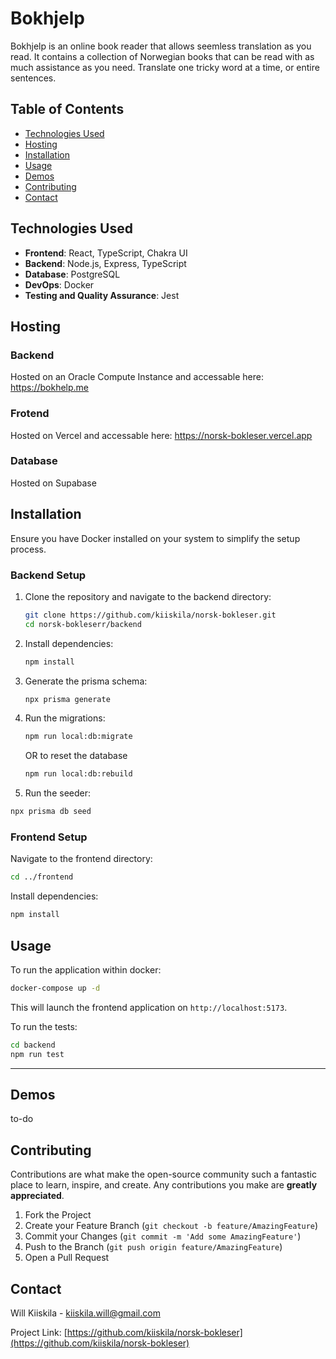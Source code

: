 # Bokhjelp

Bokhjelp is an online book reader that allows seemless translation as you read. It contains a collection of Norwegian books that can be read with as much assistance as you need. Translate one tricky word at a time, or entire sentences.

## Table of Contents

- [Technologies Used](#technologies-used)
- [Hosting](#hosting)
- [Installation](#installation)
- [Usage](#usage)
- [Demos](#demos)
- [Contributing](#contributing)
- [Contact](#contact)

## Technologies Used

- **Frontend**: React, TypeScript, Chakra UI
- **Backend**: Node.js, Express, TypeScript
- **Database**: PostgreSQL
- **DevOps**: Docker
- **Testing and Quality Assurance**: Jest

## Hosting

### Backend

Hosted on an Oracle Compute Instance and accessable here: https://bokhelp.me

### Frotend

Hosted on Vercel and accessable here: https://norsk-bokleser.vercel.app

### Database

Hosted on Supabase

## Installation

Ensure you have Docker installed on your system to simplify the setup process.

### Backend Setup

1. Clone the repository and navigate to the backend directory:

   ```bash
   git clone https://github.com/kiiskila/norsk-bokleser.git
   cd norsk-bokleserr/backend
   ```

2. Install dependencies:

   ```bash
   npm install
   ```

3. Generate the prisma schema:

   ```bash
   npx prisma generate
   ```

4. Run the migrations:

   ```bash
   npm run local:db:migrate
   ```

   OR to reset the database

   ```bash
   npm run local:db:rebuild
   ```

5. Run the seeder:

```bash
npx prisma db seed
```

### Frontend Setup

Navigate to the frontend directory:

```bash
cd ../frontend
```

Install dependencies:

```bash
npm install
```

## Usage

To run the application within docker:

```bash
docker-compose up -d
```

This will launch the frontend application on `http://localhost:5173`.

To run the tests:

```bash
cd backend
npm run test
```

---

## Demos

to-do

## Contributing

Contributions are what make the open-source community such a fantastic place to learn, inspire, and create. Any contributions you make are **greatly appreciated**.

1. Fork the Project
2. Create your Feature Branch (`git checkout -b feature/AmazingFeature`)
3. Commit your Changes (`git commit -m 'Add some AmazingFeature'`)
4. Push to the Branch (`git push origin feature/AmazingFeature`)
5. Open a Pull Request

## Contact

Will Kiiskila - [kiiskila.will@gmail.com](mailto:kiiskila.will@gmail.com)

Project Link: [https://github.com/kiiskila/norsk-bokleser](https://github.com/kiiskila/norsk-bokleser)
